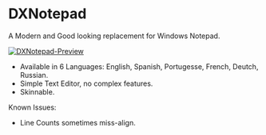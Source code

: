 # DXNotepad
A Modern and Good looking replacement for Windows Notepad.

<a href="https://ibb.co/PDvvJsX"><img src="https://i.ibb.co/Y0FFJ4n/DXNotepad-Preview.png" alt="DXNotepad-Preview" border="0"></a>

* Available in 6 Languages: English, Spanish, Portugesse, French, Deutch, Russian.
* Simple Text Editor, no complex features.
* Skinnable.

Known Issues:
* Line Counts sometimes miss-align.
